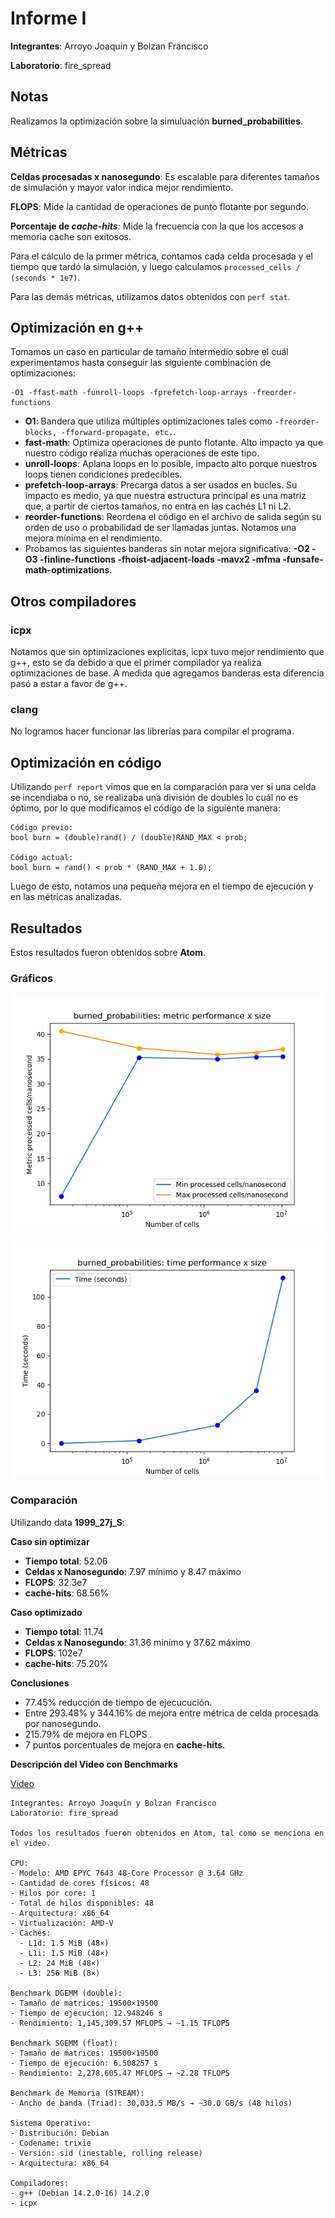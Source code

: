 # Informe I

__Integrantes__: Arroyo Joaquin y Bolzan Francisco

__Laboratorio__: fire_spread

## Notas

Realizamos la optimización sobre la simuluación __burned_probabilities__.

## Métricas

__Celdas procesadas x nanosegundo__: Es escalable para diferentes tamaños de simulación y mayor valor indica mejor rendimiento.

__FLOPS__: Mide la cantidad de operaciones de punto flotante por segundo.

__Porcentaje de _cache-hits___: Mide la frecuencia con la que los accesos a memoria cache son exitosos.

Para el cálculo de la primer métrica, contamos cada celda procesada y el tiempo que tardó la simulación, y luego calculamos ```processed_cells / (seconds * 1e7)```.

Para las demás métricas, utilizamos datos obtenidos con ```perf stat```.

## Optimización en g++

Tomamos un caso en particular de tamaño intermedio sobre el cuál experimentamos hasta conseguir las siguiente combinación de optimizaciones:

```
-O1 -ffast-math -funroll-loops -fprefetch-loop-arrays -freorder-functions
```

- __O1__: Bandera que utiliza múltiples optimizaciones tales como ```-freorder-blocks, -fforward-propagate, etc.```.
- __fast-math__: Optimiza operaciones de punto flotante. Alto impacto ya que nuestro código realiza muchas operaciones de este tipo.
- __unroll-loops__: Aplana loops en lo posible, impacto alto porque nuestros loops tienen condiciones predecibles.
- __prefetch-loop-arrays__: Precarga datos a ser usados en bucles. Su impacto es medio, ya que nuestra estructura principal es una matriz que, a partir de ciertos tamaños, no entra en las cachés L1 ni L2.
- __reorder-functions__: Reordena el código en el archivo de salida según su orden de uso o probabilidad de ser llamadas juntas. Notamos una mejora mínima en el rendimiento.
- Probamos las siguientes banderas sin notar mejora significativa: __-O2 -O3 -finline-functions -fhoist-adjacent-loads -mavx2 -mfma -funsafe-math-optimizations__.

## Otros compiladores

### icpx

Notamos que sin optimizaciones explícitas, icpx tuvo mejor rendimiento que g++, esto se da debido a que el primer compilador ya realiza optimizaciones de base.  A medida que agregamos banderas esta diferencia pasó a estar a favor de g++.

### clang

No logramos hacer funcionar las librerías para compilar el programa.

## Optimización en código

Utilizando ```perf report``` vimos que en la comparación para ver si una celda se incendiaba o no, se realizaba una división de doubles lo cuál no es óptimo, por lo que modificamos el código de la siguiente manera:

```
Código previo:
bool burn = (double)rand() / (double)RAND_MAX < prob;

Código actual:
bool burn = rand() < prob * (RAND_MAX + 1.0);
```

Luego de esto, notamos una pequeña mejora en el tiempo de ejecución y en las métricas analizadas.


## Resultados

Estos resultados fueron obtenidos sobre __Atom__.

### Gráficos

![](../final_plots/v1/burned_probabilities_perf.png)


![](../final_plots/v1/burned_probabilities_time.png)

### Comparación

Utilizando data __1999_27j_S__:

__Caso sin optimizar__

- __Tiempo total__: 52.06
- __Celdas x Nanosegundo__: 7.97 mínimo y 8.47 máximo
- __FLOPS__: 32.3e7
- __cache-hits__: 68.56%

__Caso optimizado__

- __Tiempo total__: 11.74
- __Celdas x Nanosegundo__: 31.36 mínimo y 37.62 máximo
- __FLOPS__: 102e7
- __cache-hits__: 75.20%

__Conclusiones__

- 77.45% reducción de tiempo de ejecucución.
- Entre 293.48% y 344.16% de mejora entre métrica de celda procesada por nanosegundo.
- 215.79% de mejora en FLOPS .
- 7 puntos porcentuales de mejora en __cache-hits__.

__Descripción del Video con Benchmarks__

[Video](https://youtu.be/nQsPRysa6mE)

```
Integrantes: Arroyo Joaquín y Bolzan Francisco
Laboratorio: fire_spread

Todos los resultados fueron obtenidos en Atom, tal como se menciona en el video.

CPU:
- Modelo: AMD EPYC 7643 48-Core Processor @ 3.64 GHz
- Cantidad de cores físicos: 48
- Hilos por core: 1
- Total de hilos disponibles: 48
- Arquitectura: x86_64
- Virtualización: AMD-V
- Cachés:
  - L1d: 1.5 MiB (48×)
  - L1i: 1.5 MiB (48×)
  - L2: 24 MiB (48×)
  - L3: 256 MiB (8×)

Benchmark DGEMM (double):
- Tamaño de matrices: 19500×19500
- Tiempo de ejecución: 12.948246 s
- Rendimiento: 1,145,309.57 MFLOPS → ~1.15 TFLOPS

Benchmark SGEMM (float):
- Tamaño de matrices: 19500×19500
- Tiempo de ejecución: 6.508257 s
- Rendimiento: 2,278,605.47 MFLOPS → ~2.28 TFLOPS

Benchmark de Memoria (STREAM):
- Ancho de banda (Triad): 30,033.5 MB/s → ~30.0 GB/s (48 hilos)

Sistema Operativo:
- Distribución: Debian
- Codename: trixie
- Versión: sid (inestable, rolling release)
- Arquitectura: x86_64

Compiladores:
- g++ (Debian 14.2.0-16) 14.2.0
- icpx
```